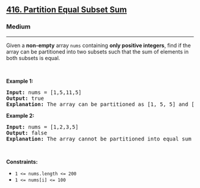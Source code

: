 <h2><a href="https://leetcode.com/problems/partition-equal-subset-sum/">416. Partition Equal Subset Sum</a></h2><h3>Medium</h3><hr><div style="user-select: auto;"><p style="user-select: auto;">Given a <strong style="user-select: auto;">non-empty</strong> array <code style="user-select: auto;">nums</code> containing <strong style="user-select: auto;">only positive integers</strong>, find if the array can be partitioned into two subsets such that the sum of elements in both subsets is equal.</p>

<p style="user-select: auto;">&nbsp;</p>
<p style="user-select: auto;"><strong class="example" style="user-select: auto;">Example 1:</strong></p>

<pre style="user-select: auto;"><strong style="user-select: auto;">Input:</strong> nums = [1,5,11,5]
<strong style="user-select: auto;">Output:</strong> true
<strong style="user-select: auto;">Explanation:</strong> The array can be partitioned as [1, 5, 5] and [11].
</pre>

<p style="user-select: auto;"><strong class="example" style="user-select: auto;">Example 2:</strong></p>

<pre style="user-select: auto;"><strong style="user-select: auto;">Input:</strong> nums = [1,2,3,5]
<strong style="user-select: auto;">Output:</strong> false
<strong style="user-select: auto;">Explanation:</strong> The array cannot be partitioned into equal sum subsets.
</pre>

<p style="user-select: auto;">&nbsp;</p>
<p style="user-select: auto;"><strong style="user-select: auto;">Constraints:</strong></p>

<ul style="user-select: auto;">
	<li style="user-select: auto;"><code style="user-select: auto;">1 &lt;= nums.length &lt;= 200</code></li>
	<li style="user-select: auto;"><code style="user-select: auto;">1 &lt;= nums[i] &lt;= 100</code></li>
</ul>
</div>